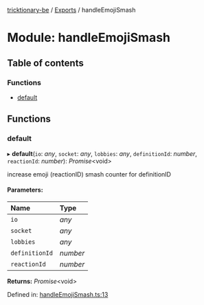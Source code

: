 [tricktionary-be](../README.md) / [Exports](../modules.md) / handleEmojiSmash

# Module: handleEmojiSmash

## Table of contents

### Functions

- [default](handleemojismash.md#default)

## Functions

### default

▸ **default**(`io`: *any*, `socket`: *any*, `lobbies`: *any*, `definitionId`: *number*, `reactionId`: *number*): *Promise*<void\>

increase emoji (reactionID) smash counter for definitionID

#### Parameters:

Name | Type |
:------ | :------ |
`io` | *any* |
`socket` | *any* |
`lobbies` | *any* |
`definitionId` | *number* |
`reactionId` | *number* |

**Returns:** *Promise*<void\>

Defined in: [handleEmojiSmash.ts:13](https://github.com/story-squad/tricktionary-be/blob/4020081/src/sockets/handleEmojiSmash.ts#L13)
